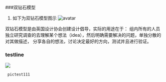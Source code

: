 ###双钻石模型
1. 如下为双钻石模型图示
![avatar](/image/double_diamond.jpg)

双钻石模型是由英国设计协会创建设计倡导，实际的用途在于：
组内所有的人员独立研究调查的去理解某个想法（idea），然后明确需要解决的问题，单独分散的对其做描述，
分享各自的想法，讨论决定最好的方向，测试并且进行验证。
### testline
![](/image/double_diamond.jpg)

``` pictest111```